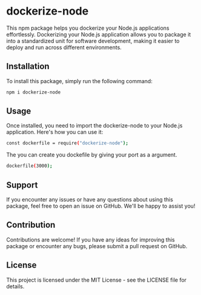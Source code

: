 # dockerize-node

This npm package helps you dockerize your Node.js applications effortlessly. Dockerizing your Node.js application allows you to package it into a standardized unit for software development, making it easier to deploy and run across different environments.

## Installation

To install this package, simply run the following command:

```bash
npm i dockerize-node
```

## Usage

Once installed, you need to import the dockerize-node to your Node.js application. Here's how you can use it:

```bash
const dockerfile = require("dockerize-node");
```

The you can create you dockefile by giving your port as a argument.

```bash
dockerfile(3000);
```

## Support

If you encounter any issues or have any questions about using this package, feel free to open an issue on GitHub. We'll be happy to assist you!

## Contribution

Contributions are welcome! If you have any ideas for improving this package or encounter any bugs, please submit a pull request on GitHub.

## License

This project is licensed under the MIT License - see the LICENSE file for details.
